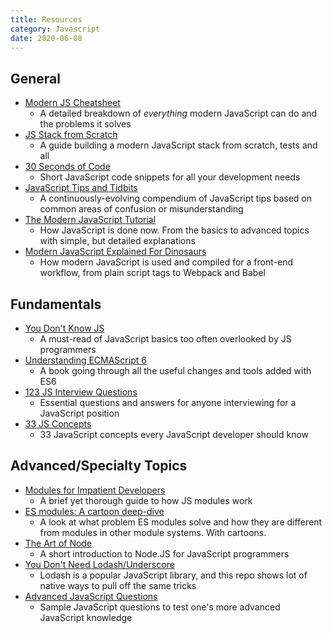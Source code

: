 ```yaml
---
title: Resources
category: Javascript
date: 2020-06-08
---
```


## General

* [Modern JS Cheatsheet](https://github.com/mbeaudru/modern-js-cheatsheet)
  * A detailed breakdown of _everything_ modern JavaScript can do and the problems it solves
* [JS Stack from Scratch](https://github.com/verekia/js-stack-from-scratch)
  * A guide building a modern JavaScript stack from scratch, tests and all
* [30 Seconds of Code](https://github.com/30-seconds/30-seconds-of-code)
  * Short JavaScript code snippets for all your development needs
* [JavaScript Tips and Tidbits](https://github.com/nas5w/javascript-tips-and-tidbits/blob/master/README.md)
  * A continuously-evolving compendium of JavaScript tips based on common areas of confusion or misunderstanding
* [The Modern JavaScript Tutorial](https://javascript.info/)
  * How JavaScript is done now. From the basics to advanced topics with simple, but detailed explanations
* [Modern JavaScript Explained For Dinosaurs](https://medium.com/the-node-js-collection/modern-javascript-explained-for-dinosaurs-f695e9747b70)
  * How modern JavaScript is used and compiled for a front-end workflow, from plain script tags to Webpack and Babel

## Fundamentals

* [You Don't Know JS](https://github.com/getify/You-Dont-Know-JS)
  * A must-read of JavaScript basics too often overlooked by JS programmers
* [Understanding ECMAScript 6](https://leanpub.com/understandinges6/read)
  * A book going through all the useful changes and tools added with ES6
* [123 JS Interview Questions](https://github.com/ganqqwerty/123-Essential-JavaScript-Interview-Question)
  * Essential questions and answers for anyone interviewing for a JavaScript position
* [33 JS Concepts](https://github.com/leonardomso/33-js-concepts)
  * 33 JavaScript concepts every JavaScript developer should know

## Advanced/Specialty Topics

* [Modules for Impatient Developers](https://exploringjs.com/impatient-js/ch_modules.html)
  * A brief yet thorough guide to how JS modules work
* [ES modules: A cartoon deep-dive](https://hacks.mozilla.org/2018/03/es-modules-a-cartoon-deep-dive/)
  * A look at what problem ES modules solve and how they are different from modules in other module systems. With cartoons.
* [The Art of Node](https://github.com/maxogden/art-of-node)
  * A short introduction to Node.JS for JavaScript programmers
* [You Don't Need Lodash/Underscore](https://github.com/you-dont-need/You-Dont-Need-Lodash-Underscore)
  * Lodash is a popular JavaScript library, and this repo shows lot of native ways to pull off the same tricks
* [Advanced JavaScript Questions](https://github.com/lydiahallie/javascript-questions/blob/master/en-EN/README.md)
  * Sample JavaScript questions to test one's more advanced JavaScript knowledge
